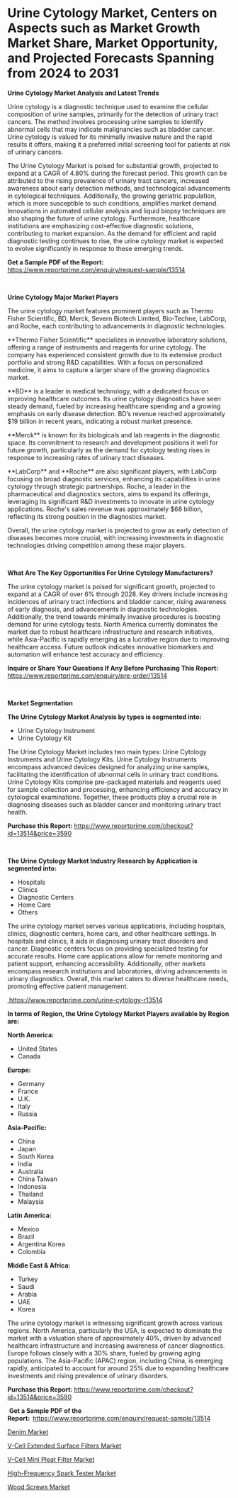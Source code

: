 <p><h1>Urine Cytology Market, Centers on Aspects such as Market Growth Market Share, Market Opportunity, and Projected Forecasts Spanning from 2024 to 2031</h1></p><p><strong>Urine Cytology Market Analysis and Latest Trends</strong></p>
<p><p>Urine cytology is a diagnostic technique used to examine the cellular composition of urine samples, primarily for the detection of urinary tract cancers. The method involves processing urine samples to identify abnormal cells that may indicate malignancies such as bladder cancer. Urine cytology is valued for its minimally invasive nature and the rapid results it offers, making it a preferred initial screening tool for patients at risk of urinary cancers.</p><p>The Urine Cytology Market is poised for substantial growth, projected to expand at a CAGR of 4.80% during the forecast period. This growth can be attributed to the rising prevalence of urinary tract cancers, increased awareness about early detection methods, and technological advancements in cytological techniques. Additionally, the growing geriatric population, which is more susceptible to such conditions, amplifies market demand. Innovations in automated cellular analysis and liquid biopsy techniques are also shaping the future of urine cytology. Furthermore, healthcare institutions are emphasizing cost-effective diagnostic solutions, contributing to market expansion. As the demand for efficient and rapid diagnostic testing continues to rise, the urine cytology market is expected to evolve significantly in response to these emerging trends.</p></p>
<p><strong>Get a Sample PDF of the Report:&nbsp;</strong> <a href="https://www.reportprime.com/enquiry/request-sample/13514">https://www.reportprime.com/enquiry/request-sample/13514</a></p>
<p>&nbsp;</p>
<p><strong>Urine Cytology Major Market Players</strong></p>
<p><p>The urine cytology market features prominent players such as Thermo Fisher Scientific, BD, Merck, Severn Biotech Limited, Bio-Techne, LabCorp, and Roche, each contributing to advancements in diagnostic technologies.</p><p>**Thermo Fisher Scientific** specializes in innovative laboratory solutions, offering a range of instruments and reagents for urine cytology. The company has experienced consistent growth due to its extensive product portfolio and strong R&D capabilities. With a focus on personalized medicine, it aims to capture a larger share of the growing diagnostics market.</p><p>**BD** is a leader in medical technology, with a dedicated focus on improving healthcare outcomes. Its urine cytology diagnostics have seen steady demand, fueled by increasing healthcare spending and a growing emphasis on early disease detection. BD’s revenue reached approximately $19 billion in recent years, indicating a robust market presence.</p><p>**Merck** is known for its biologicals and lab reagents in the diagnostic space. Its commitment to research and development positions it well for future growth, particularly as the demand for cytology testing rises in response to increasing rates of urinary tract diseases.</p><p>**LabCorp** and **Roche** are also significant players, with LabCorp focusing on broad diagnostic services, enhancing its capabilities in urine cytology through strategic partnerships. Roche, a leader in the pharmaceutical and diagnostics sectors, aims to expand its offerings, leveraging its significant R&D investments to innovate in urine cytology applications. Roche's sales revenue was approximately $68 billion, reflecting its strong position in the diagnostics market.</p><p>Overall, the urine cytology market is projected to grow as early detection of diseases becomes more crucial, with increasing investments in diagnostic technologies driving competition among these major players.</p></p>
<p>&nbsp;</p>
<p><strong>What Are The Key Opportunities For Urine Cytology Manufacturers?</strong></p>
<p><p>The urine cytology market is poised for significant growth, projected to expand at a CAGR of over 6% through 2028. Key drivers include increasing incidences of urinary tract infections and bladder cancer, rising awareness of early diagnosis, and advancements in diagnostic technologies. Additionally, the trend towards minimally invasive procedures is boosting demand for urine cytology tests. North America currently dominates the market due to robust healthcare infrastructure and research initiatives, while Asia-Pacific is rapidly emerging as a lucrative region due to improving healthcare access. Future outlook indicates innovative biomarkers and automation will enhance test accuracy and efficiency.</p></p>
<p><strong>Inquire or Share Your Questions If Any Before Purchasing This Report:</strong> <a href="https://www.reportprime.com/enquiry/pre-order/13514">https://www.reportprime.com/enquiry/pre-order/13514</a></p>
<p>&nbsp;</p>
<p><strong>Market Segmentation</strong></p>
<p><strong>The Urine Cytology Market Analysis by types is segmented into:</strong></p>
<p><ul><li>Urine Cytology Instrument</li><li>Urine Cytology Kit</li></ul></p>
<p><p>The Urine Cytology Market includes two main types: Urine Cytology Instruments and Urine Cytology Kits. Urine Cytology Instruments encompass advanced devices designed for analyzing urine samples, facilitating the identification of abnormal cells in urinary tract conditions. Urine Cytology Kits comprise pre-packaged materials and reagents used for sample collection and processing, enhancing efficiency and accuracy in cytological examinations. Together, these products play a crucial role in diagnosing diseases such as bladder cancer and monitoring urinary tract health.</p></p>
<p><strong>Purchase this Report:&nbsp;</strong><a href="https://www.reportprime.com/checkout?id=13514&price=3590">https://www.reportprime.com/checkout?id=13514&price=3590</a></p>
<p>&nbsp;</p>
<p><strong>The Urine Cytology Market Industry Research by Application is segmented into:</strong></p>
<p><ul><li>Hospitals</li><li>Clinics</li><li>Diagnostic Centers</li><li>Home Care</li><li>Others</li></ul></p>
<p><p>The urine cytology market serves various applications, including hospitals, clinics, diagnostic centers, home care, and other healthcare settings. In hospitals and clinics, it aids in diagnosing urinary tract disorders and cancer. Diagnostic centers focus on providing specialized testing for accurate results. Home care applications allow for remote monitoring and patient support, enhancing accessibility. Additionally, other markets encompass research institutions and laboratories, driving advancements in urinary diagnostics. Overall, this market caters to diverse healthcare needs, promoting effective patient management.</p></p>
<p><a href="https://www.reportprime.com/urine-cytology-r13514">&nbsp;https://www.reportprime.com/urine-cytology-r13514</a></p>
<p><strong>In terms of Region, the Urine Cytology Market Players available by Region are:</strong></p>
<p>
    <p> <strong> North America: </strong>
        <ul>
            <li>United States</li>
            <li>Canada</li>
        </ul>
        </p> 
    <p> <strong> Europe: </strong>
        <ul>
            <li>Germany</li>
            <li>France</li>
            <li>U.K.</li>
            <li>Italy</li>
            <li>Russia</li>
        </ul>
        </p> 
    <p> <strong> Asia-Pacific: </strong>
        <ul>
            <li>China</li>
            <li>Japan</li>
            <li>South Korea</li>
            <li>India</li>
            <li>Australia</li>
            <li>China Taiwan</li>
            <li>Indonesia</li>
            <li>Thailand</li>
            <li>Malaysia</li>
        </ul>
        </p> 
    <p> <strong> Latin America: </strong>
        <ul>
            <li>Mexico</li>
            <li>Brazil</li>
            <li>Argentina Korea</li>
            <li>Colombia</li>
        </ul>
        </p> 
    <p> <strong> Middle East & Africa: </strong>
        <ul>
            <li>Turkey</li>
            <li>Saudi</li>
            <li>Arabia</li>
            <li>UAE</li>
            <li>Korea</li>
        </ul>
    </p>
    </p>
<p><p>The urine cytology market is witnessing significant growth across various regions. North America, particularly the USA, is expected to dominate the market with a valuation share of approximately 40%, driven by advanced healthcare infrastructure and increasing awareness of cancer diagnostics. Europe follows closely with a 30% share, fueled by growing aging populations. The Asia-Pacific (APAC) region, including China, is emerging rapidly, anticipated to account for around 25% due to expanding healthcare investments and rising prevalence of urinary disorders.</p></p>
<p><strong>Purchase this Report: </strong><a href="https://www.reportprime.com/checkout?id=13514&price=3590">https://www.reportprime.com/checkout?id=13514&price=3590</a></p>
<p>&nbsp;<strong>Get a Sample PDF of the Report:&nbsp;&nbsp;</strong><a href="https://www.reportprime.com/enquiry/request-sample/13514">https://www.reportprime.com/enquiry/request-sample/13514</a></p>
<p><strong></strong></p>
<p><p><a href="https://www.linkedin.com/pulse/denim-market-size-share-analysis-growth-trends-forecasts-2024-ix1dc?trackingId=R8pmspaMSja8bOcCdqml%2BA%3D%3D">Denim Market</a></p><p><a href="https://issuu.com/reportprime-2/docs/v-cell-extended-surface-filters-mar_51cf6df0e6db22">V-Cell Extended Surface Filters Market</a></p><p><a href="https://issuu.com/reportprime-2/docs/v-cell-mini-pleat-filter-market-siz_53ca7366226d33">V-Cell Mini Pleat Filter Market</a></p><p><a href="https://medium.com/@calekuhlman2023/in-the-high-frequency-spark-tester-market-the-main-focus-is-on-keeping-costs-low-and-getting-the-a46d0175f298">High-Frequency Spark Tester Market</a></p><p><a href="https://www.linkedin.com/pulse/strategic-market-insights-global-wood-screws-2024-2031-voi3f?trackingId=xO2mDEawRgasMTDEJ3zciA%3D%3D">Wood Screws Market</a></p></p>